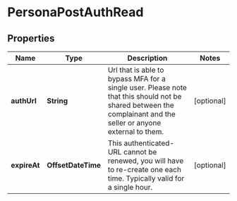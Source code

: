 

# PersonaPostAuthRead



## Properties

| Name | Type | Description | Notes |
|------------ | ------------- | ------------- | -------------|
|**authUrl** | **String** | Url that is able to bypass MFA for a single user. Please note that this should not be shared between the complainant and the seller or anyone external to them. |  [optional] |
|**expireAt** | **OffsetDateTime** | This authenticated-URL cannot be renewed, you will have to re-create one each time. Typically valid for a single hour. |  [optional] |



